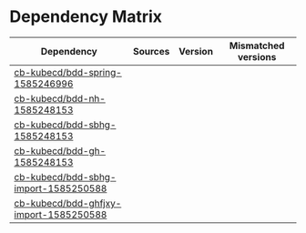 # Dependency Matrix

Dependency | Sources | Version | Mismatched versions
---------- | ------- | ------- | -------------------
[cb-kubecd/bdd-spring-1585246996](https://github.com/cb-kubecd/bdd-spring-1585246996.git) |  | []() | 
[cb-kubecd/bdd-nh-1585248153](https://github.com/cb-kubecd/bdd-nh-1585248153.git) |  | []() | 
[cb-kubecd/bdd-sbhg-1585248153](https://github.com/cb-kubecd/bdd-sbhg-1585248153.git) |  | []() | 
[cb-kubecd/bdd-gh-1585248153](https://github.com/cb-kubecd/bdd-gh-1585248153.git) |  | []() | 
[cb-kubecd/bdd-sbhg-import-1585250588](https://github.com/cb-kubecd/bdd-sbhg-import-1585250588.git) |  | []() | 
[cb-kubecd/bdd-ghfjxy-import-1585250588](https://github.com/cb-kubecd/bdd-ghfjxy-import-1585250588.git) |  | []() | 
